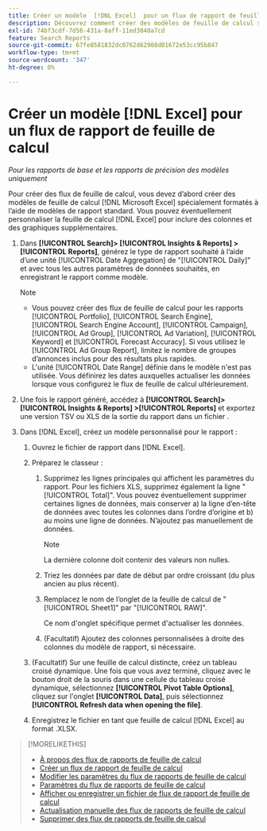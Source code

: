```yaml
---
title: Créer un modèle  [!DNL Excel]  pour un flux de rapport de feuille de calcul
description: Découvrez comment créer des modèles de feuille de calcul spécialement formatés.
exl-id: 74bf3cdf-7d56-431a-8aff-11ed3840a7cd
feature: Search Reports
source-git-commit: 67fe8581832dc0762d62908d01672e53cc95b847
workflow-type: tm+mt
source-wordcount: '347'
ht-degree: 0%

---
```


# Créer un modèle [!DNL Excel] pour un flux de rapport de feuille de calcul

*Pour les rapports de base et les rapports de précision des modèles uniquement*

Pour créer des flux de feuille de calcul, vous devez d’abord créer des modèles de feuille de calcul [!DNL Microsoft Excel] spécialement formatés à l’aide de modèles de rapport standard. Vous pouvez éventuellement personnaliser la feuille de calcul [!DNL Excel] pour inclure des colonnes et des graphiques supplémentaires.

1. Dans **[!UICONTROL Search]> [!UICONTROL Insights & Reports] >[!UICONTROL Reports]**, générez le type de rapport souhaité à l’aide d’une unité [!UICONTROL Date Aggregation] de &quot;[!UICONTROL Daily]&quot; et avec tous les autres paramètres de données souhaités, en enregistrant le rapport comme modèle.

   >[!NOTE]
   >
   > * Vous pouvez créer des flux de feuille de calcul pour les rapports [!UICONTROL Portfolio], [!UICONTROL Search Engine], [!UICONTROL Search Engine Account], [!UICONTROL Campaign], [!UICONTROL Ad Group], [!UICONTROL Ad Variation], [!UICONTROL Keyword] et [!UICONTROL Forecast Accuracy]. Si vous utilisez le [!UICONTROL Ad Group Report], limitez le nombre de groupes d’annonces inclus pour des résultats plus rapides.
   > * L&#39;unité [!UICONTROL Date Range] définie dans le modèle n&#39;est pas utilisée. Vous définirez les dates auxquelles actualiser les données lorsque vous configurez le flux de feuille de calcul ultérieurement.

1. Une fois le rapport généré, accédez à **[!UICONTROL Search]> [!UICONTROL Insights & Reports] >[!UICONTROL Reports]** et exportez une version TSV ou XLS de la sortie du rapport dans un fichier .

1. Dans [!DNL Excel], créez un modèle personnalisé pour le rapport :

   1. Ouvrez le fichier de rapport dans [!DNL Excel].

   1. Préparez le classeur :

      1. Supprimez les lignes principales qui affichent les paramètres du rapport. Pour les fichiers XLS, supprimez également la ligne &quot;[!UICONTROL Total]&quot;. Vous pouvez éventuellement supprimer certaines lignes de données, mais conserver a) la ligne d’en-tête de données avec toutes les colonnes dans l’ordre d’origine et b) au moins une ligne de données. N’ajoutez pas manuellement de données.

         >[!NOTE]
         >
         > La dernière colonne doit contenir des valeurs non nulles.

      2. Triez les données par date de début par ordre croissant (du plus ancien au plus récent).

      3. Remplacez le nom de l’onglet de la feuille de calcul de &quot;[!UICONTROL Sheet1]&quot; par &quot;[!UICONTROL RAW]&quot;.

         Ce nom d&#39;onglet spécifique permet d&#39;actualiser les données.

      4. (Facultatif) Ajoutez des colonnes personnalisées à droite des colonnes du modèle de rapport, si nécessaire.

   1. (Facultatif) Sur une feuille de calcul distincte, créez un tableau croisé dynamique. Une fois que vous avez terminé, cliquez avec le bouton droit de la souris dans une cellule du tableau croisé dynamique, sélectionnez **[!UICONTROL Pivot Table Options]**, cliquez sur l&#39;onglet **[!UICONTROL Data]**, puis sélectionnez **[!UICONTROL Refresh data when opening the file]**.

   1. Enregistrez le fichier en tant que feuille de calcul [!DNL Excel] au format .XLSX.

>[!MORELIKETHIS]
>
>* [À propos des flux de rapports de feuille de calcul](spreadsheet-feed-about.md)
>* [Créer un flux de rapport de feuille de calcul](spreadsheet-feed-create.md)
>* [Modifier les paramètres du flux de rapports de feuille de calcul](spreadsheet-feed-edit.md)
>* [Paramètres du flux de rapports de feuille de calcul](spreadsheet-feed-settings.md)
>* [ Afficher ou enregistrer un fichier de flux de rapport de feuille de calcul ](spreadsheet-feed-view-or-save.md)
>* [Actualisation manuelle des flux de rapports de feuille de calcul](spreadsheet-feed-refresh.md)
>* [Supprimer des flux de rapports de feuille de calcul](spreadsheet-feed-delete.md)
